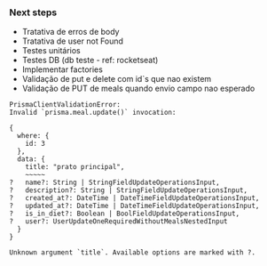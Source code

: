 ### Next steps

- Tratativa de erros de body
- Tratativa de user not Found
- Testes unitários
- Testes DB (db teste - ref: rocketseat)
- Implementar factories
- Validação de put e delete com id`s que nao existem
- Validação de PUT de meals quando envio campo nao esperado

```
PrismaClientValidationError:
Invalid `prisma.meal.update()` invocation:

{
  where: {
    id: 3
  },
  data: {
    title: "prato principal",
    ~~~~~
?   name?: String | StringFieldUpdateOperationsInput,
?   description?: String | StringFieldUpdateOperationsInput,
?   created_at?: DateTime | DateTimeFieldUpdateOperationsInput,
?   updated_at?: DateTime | DateTimeFieldUpdateOperationsInput,
?   is_in_diet?: Boolean | BoolFieldUpdateOperationsInput,
?   user?: UserUpdateOneRequiredWithoutMealsNestedInput
  }
}

Unknown argument `title`. Available options are marked with ?.
```
